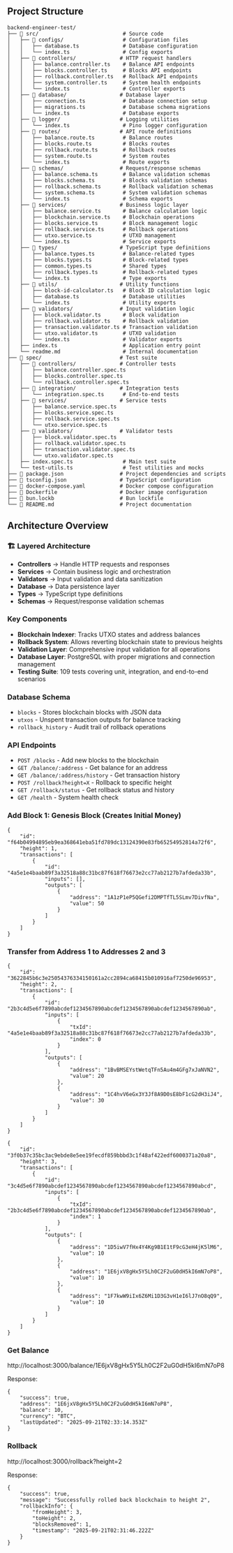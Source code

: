 ## Project Structure

```
backend-engineer-test/
├── 📁 src/                           # Source code
│   ├── 📁 configs/                   # Configuration files
│   │   ├── database.ts              # Database configuration
│   │   └── index.ts                 # Config exports
│   ├── 📁 controllers/              # HTTP request handlers
│   │   ├── balance.controller.ts    # Balance API endpoints
│   │   ├── blocks.controller.ts     # Blocks API endpoints
│   │   ├── rollback.controller.ts   # Rollback API endpoints
│   │   ├── system.controller.ts     # System health endpoints
│   │   └── index.ts                 # Controller exports
│   ├── 📁 database/                 # Database layer
│   │   ├── connection.ts            # Database connection setup
│   │   ├── migrations.ts            # Database schema migrations
│   │   └── index.ts                 # Database exports
│   ├── 📁 logger/                   # Logging utilities
│   │   └── index.ts                 # Pino logger configuration
│   ├── 📁 routes/                   # API route definitions
│   │   ├── balance.route.ts         # Balance routes
│   │   ├── blocks.route.ts          # Blocks routes
│   │   ├── rollback.route.ts        # Rollback routes
│   │   ├── system.route.ts          # System routes
│   │   └── index.ts                 # Route exports
│   ├── 📁 schemas/                  # Request/response schemas
│   │   ├── balance.schema.ts        # Balance validation schemas
│   │   ├── blocks.schema.ts         # Blocks validation schemas
│   │   ├── rollback.schema.ts       # Rollback validation schemas
│   │   ├── system.schema.ts         # System validation schemas
│   │   └── index.ts                 # Schema exports
│   ├── 📁 services/                 # Business logic layer
│   │   ├── balance.service.ts       # Balance calculation logic
│   │   ├── blockchain.service.ts    # Blockchain operations
│   │   ├── blocks.service.ts        # Block management logic
│   │   ├── rollback.service.ts      # Rollback operations
│   │   ├── utxo.service.ts          # UTXO management
│   │   └── index.ts                 # Service exports
│   ├── 📁 types/                    # TypeScript type definitions
│   │   ├── balance.types.ts         # Balance-related types
│   │   ├── blocks.types.ts          # Block-related types
│   │   ├── common.types.ts          # Shared types
│   │   ├── rollback.types.ts        # Rollback-related types
│   │   └── index.ts                 # Type exports
│   ├── 📁 utils/                    # Utility functions
│   │   ├── block-id-calculator.ts   # Block ID calculation logic
│   │   ├── database.ts              # Database utilities
│   │   └── index.ts                 # Utility exports
│   ├── 📁 validators/               # Input validation logic
│   │   ├── block.validator.ts       # Block validation
│   │   ├── rollback.validator.ts    # Rollback validation
│   │   ├── transaction.validator.ts # Transaction validation
│   │   ├── utxo.validator.ts        # UTXO validation
│   │   └── index.ts                 # Validator exports
│   ├── index.ts                     # Application entry point
│   └── readme.md                    # Internal documentation
├── 📁 spec/                         # Test suite
│   ├── 📁 controllers/              # Controller tests
│   │   ├── balance.controller.spec.ts
│   │   ├── blocks.controller.spec.ts
│   │   └── rollback.controller.spec.ts
│   ├── 📁 integration/              # Integration tests
│   │   └── integration.spec.ts      # End-to-end tests
│   ├── 📁 services/                 # Service tests
│   │   ├── balance.service.spec.ts
│   │   ├── blocks.service.spec.ts
│   │   ├── rollback.service.spec.ts
│   │   └── utxo.service.spec.ts
│   ├── 📁 validators/               # Validator tests
│   │   ├── block.validator.spec.ts
│   │   ├── rollback.validator.spec.ts
│   │   ├── transaction.validator.spec.ts
│   │   └── utxo.validator.spec.ts
│   ├── index.spec.ts                # Main test suite
│   └── test-utils.ts                # Test utilities and mocks
├── 📄 package.json                  # Project dependencies and scripts
├── 📄 tsconfig.json                 # TypeScript configuration
├── 📄 docker-compose.yaml           # Docker compose configuration
├── 📄 Dockerfile                    # Docker image configuration
├── 📄 bun.lockb                     # Bun lockfile
└── 📄 README.md                     # Project documentation
```

## Architecture Overview

### 🏗️ **Layered Architecture**

- **Controllers** → Handle HTTP requests and responses
- **Services** → Contain business logic and orchestration
- **Validators** → Input validation and data sanitization
- **Database** → Data persistence layer
- **Types** → TypeScript type definitions
- **Schemas** → Request/response validation schemas

### **Key Components**

- **Blockchain Indexer**: Tracks UTXO states and address balances
- **Rollback System**: Allows reverting blockchain state to previous heights
- **Validation Layer**: Comprehensive input validation for all operations
- **Database Layer**: PostgreSQL with proper migrations and connection management
- **Testing Suite**: 109 tests covering unit, integration, and end-to-end scenarios

### **Database Schema**

- `blocks` - Stores blockchain blocks with JSON data
- `utxos` - Unspent transaction outputs for balance tracking
- `rollback_history` - Audit trail of rollback operations

### **API Endpoints**

- `POST /blocks` - Add new blocks to the blockchain
- `GET /balance/:address` - Get balance for an address
- `GET /balance/:address/history` - Get transaction history
- `POST /rollback?height=X` - Rollback to specific height
- `GET /rollback/status` - Get rollback status and history
- `GET /health` - System health check


### Add Block 1: Genesis Block (Creates Initial Money)

```
{
    "id": "f64b04994895eb9ea368641eba51fd789dc13124390e83fb65254952814a72f6",
    "height": 1,
    "transactions": [
        {
            "id": "4a5e1e4baab89f3a32518a88c31bc87f618f76673e2cc77ab2127b7afdeda33b",
            "inputs": [],
            "outputs": [
                {
                    "address": "1A1zP1eP5QGefi2DMPTfTL5SLmv7DivfNa",
                    "value": 50
                }
            ]
        }
    ]
}
```

### Transfer from Address 1 to Addresses 2 and 3

```
{
    "id": "3622845b6c3e25054376334150161a2cc2894ca68415b010916af7250de96953",
    "height": 2,
    "transactions": [
        {
            "id": "2b3c4d5e6f7890abcdef1234567890abcdef1234567890abcdef1234567890ab",
            "inputs": [
                {
                    "txId": "4a5e1e4baab89f3a32518a88c31bc87f618f76673e2cc77ab2127b7afdeda33b",
                    "index": 0
                }
            ],
            "outputs": [
                {
                    "address": "1BvBMSEYstWetqTFn5Au4m4GFg7xJaNVN2",
                    "value": 20
                },
                {
                    "address": "1C4hvV6eGx3Y3Jf8A9D0sE8bF1cG2dH3iJ4",
                    "value": 30
                }
            ]
        }
    ]
}
```

```
{
    "id": "3f0b37c35bc3ac9ebde8e5ee19fecdf859bbbd3c1f48af422edf6000371a20a8",
    "height": 3,
    "transactions": [
        {
            "id": "3c4d5e6f7890abcdef1234567890abcdef1234567890abcdef1234567890abcd",
            "inputs": [
                {
                    "txId": "2b3c4d5e6f7890abcdef1234567890abcdef1234567890abcdef1234567890ab",
                    "index": 1
                }
            ],
            "outputs": [
                {
                    "address": "1D5iwV7fHx4Y4Kg9B1E1tF9cG3eH4jK5lM6",
                    "value": 10
                },
                {
                    "address": "1E6jxV8gHx5Y5Lh0C2F2uG0dH5kI6mN7oP8",
                    "value": 10
                },
                {
                    "address": "1F7kwW9iIx6Z6Mi1D3G3vH1eI6lJ7nO8qQ9",
                    "value": 10
                }
            ]
        }
    ]
}
```


### Get Balance
http://localhost:3000/balance/1E6jxV8gHx5Y5Lh0C2F2uG0dH5kI6mN7oP8

Response:
```
{
    "success": true,
    "address": "1E6jxV8gHx5Y5Lh0C2F2uG0dH5kI6mN7oP8",
    "balance": 10,
    "currency": "BTC",
    "lastUpdated": "2025-09-21T02:33:14.353Z"
}

```


### Rollback
http://localhost:3000/rollback?height=2

Response:
```
{
    "success": true,
    "message": "Successfully rolled back blockchain to height 2",
    "rollbackInfo": {
        "fromHeight": 3,
        "toHeight": 2,
        "blocksRemoved": 1,
        "timestamp": "2025-09-21T02:31:46.222Z"
    }
}
```

